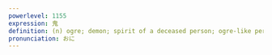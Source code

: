 ```yaml
---
powerlevel: 1155
expression: 鬼
definition: (n) ogre; demon; spirit of a deceased person; ogre-like person (i.e. fierce, relentless, merciless, etc.); it (i.e. in a game of tag); Chinese "ghost" constellation (one of the 28 mansions); (P)
pronunciation: おに
---
```

